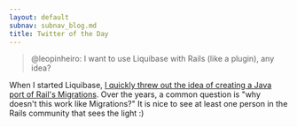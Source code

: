 ```yaml
---
layout: default
subnav: subnav_blog.md
title: Twitter of the Day
---
```


> @leopinheiro: I want to use Liquibase with Rails (like a plugin), any idea?

When I started Liquibase, <a href="http://w.liquibase.org/2007/06/the-problem-with-rails-active-migrations.html">I quickly threw out the idea of creating a Java port of Rail's Migrations</a>.  Over the years, a common question is "why doesn't this work like Migrations?"  It is nice to see at least one person in the Rails community that sees the light :)

